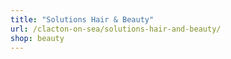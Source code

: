 ```yaml
---
title: "Solutions Hair & Beauty"
url: /clacton-on-sea/solutions-hair-and-beauty/
shop: beauty
---
```

